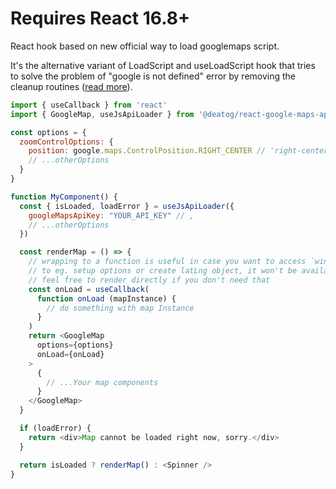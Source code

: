 # Requires React 16.8+

React hook based on new official way to load googlemaps script.

It's the alternative variant of LoadScript and useLoadScript hook that tries to solve the problem of "google is not defined" error by removing the cleanup routines ([read more](https://github.com/JustFly1984/react-google-maps-api/pull/143)).

```js static
import { useCallback } from 'react'
import { GoogleMap, useJsApiLoader } from '@deatog/react-google-maps-api'

const options = {
  zoomControlOptions: {
    position: google.maps.ControlPosition.RIGHT_CENTER // 'right-center' ,
    // ...otherOptions
  }
}

function MyComponent() {
  const { isLoaded, loadError } = useJsApiLoader({
    googleMapsApiKey: "YOUR_API_KEY" // ,
    // ...otherOptions
  })

  const renderMap = () => {
    // wrapping to a function is useful in case you want to access `window.google`
    // to eg. setup options or create latLng object, it won't be available otherwise
    // feel free to render directly if you don't need that
    const onLoad = useCallback(
      function onLoad (mapInstance) {
        // do something with map Instance
      }
    )
    return <GoogleMap
      options={options}
      onLoad={onLoad}
    >
      {
        // ...Your map components
      }
    </GoogleMap>
  }

  if (loadError) {
    return <div>Map cannot be loaded right now, sorry.</div>
  }

  return isLoaded ? renderMap() : <Spinner />
}
```
